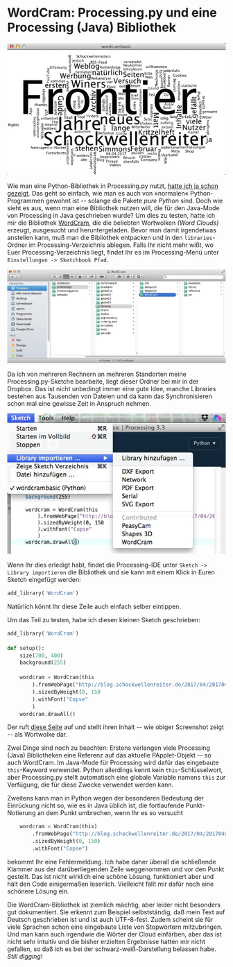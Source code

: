 # WordCram: Processing.py und eine Processing (Java) Bibliothek

![Screenshot](images/wordcram.jpg)

Wie man eine Python-Bibliothek in Processing.py nutzt, [hatte ich ja schon gezeigt](weather.md). Das geht so einfach, wie man es auch von »normalen« Python-Programmen gewohnt ist -- solange die Pakete *pure Python* sind. Doch wie sieht es aus, wenn man eine Bibliothek nutzen will, die für den Java-Mode von Processing in Java geschrieben wurde? Um dies zu testen, hatte ich mir die Bibliothek [WordCram](http://wordcram.org/), die die beliebten Wortwolken *(Word Clouds)* erzeugt, ausgesucht und heruntergeladen. Bevor man damit irgendetwas anstellen kann, muß man die Bibliothek entpacken und in den `libraries`-Ordner im Processing-Verzeichnis ablegen. Falls Ihr nicht mehr wißt, wo Euer Processing-Verzeichnis liegt, findet Ihr es im Processing-Menü unter `Einstellungen -> Sketchbook Pfad`.

![Screenshot](images/sketchbookpfad.jpg)

Da ich von mehreren Rechnern an mehreren Standorten meine Processing.py-Sketche bearbeite, liegt dieser Ordner bei mir in der Dropbox. Das ist nicht unbedingt immer eine gute Idee, manche Libraries bestehen aus Tausenden von Dateien und da kann das Synchronisieren schon mal eine gewisse Zeit in Anspruch nehmen.

![Screenshot](images/libraryhinzufuegen.jpg)

Wenn Ihr dies erledigt habt, findet die Processing-IDE unter `Sketch -> Library importieren` die Bibliothek und sie kann mit einem Klick in Euren Sketch eingefügt werden:

~~~python
add_library('WordCram')
~~~

Natürlich könnt Ihr diese Zeile auch einfach selber eintippen.

Um das Teil zu testen, habe ich diesen kleinen Sketch geschrieben:

~~~python
add_library('WordCram')

def setup():
    size(700, 400)
    background(255)
    
    wordcram = WordCram(this
        ).fromWebPage("http://blog.schockwellenreiter.de/2017/04/2017040404.html"
        ).sizedByWeight(0, 150
        ).withFont("Copse"
        )
    wordcram.drawAll()
~~~

Der ruft [diese Seite](http://blog.schockwellenreiter.de/2017/04/2017040404.html) auf und stellt ihren Inhalt -- wie obiger Screenshot zeigt -- als Wortwolke dar.

Zwei Dinge sind noch zu beachten: Erstens verlangen viele Processing (Java) Bibliotheken eine Referenz auf das aktuelle PApplet-Objekt -- so auch WordCram. Im Java-Mode für Processing wird dafür das eingebaute `this`-Keyword verwendet. Python allerdings kennt kein `this`-Schlüsselwort, aber Processing.py stellt automatisch eine globale Variable namens `this` zur Verfügung, die für diese Zwecke verwendet werden kann.

Zweitens kann man in Python wegen der besonderen Bedeutung der Einrückung nicht so, wie es in Java üblich ist, die fortlaufende Punkt-Notierung an dem Punkt umbrechen, wenn Ihr es so versucht

~~~python
    wordcram = WordCram(this)
        .fromWebPage("http://blog.schockwellenreiter.de/2017/04/2017040404.html")
        .sizedByWeight(0, 150)
        .withFont("Copse")
~~~

bekommt Ihr eine Fehlermeldung. Ich habe daher überall die schließende Klammer aus der darüberliegenden Zeile weggenommen und vor den Punkt gestellt. Das ist nicht wirklich eine schöne Lösung, funktioniert aber und hält den Code einigermaßen leserlich. Vielleicht fällt mir dafür noch eine schönere Lösung ein.

Die WordCram-Bibliothek ist ziemlich mächtig, aber leider nicht besonders gut dokumentiert. Sie erkennt zum Beispiel selbstständig, daß mein Text auf Deutsch geschrieben ist und ist auch UTF-8-fest. Zudem scheint sie für viele Sprachen schon eine eingebaute Liste von Stopwörtern mitzubringen. Und man kann auch irgendwie die Wörter der Cloud einfärben, aber das ist nicht sehr intuitiv und die bisher erzielten Ergebnisse hatten mir nicht gefallen, so daß ich es bei der schwarz-weiß-Darstellung belassen habe. *Still digging!*
